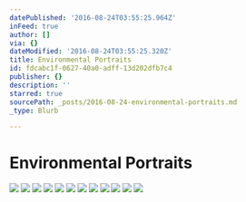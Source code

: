 ```yaml
---
datePublished: '2016-08-24T03:55:25.964Z'
inFeed: true
author: []
via: {}
dateModified: '2016-08-24T03:55:25.320Z'
title: Environmental Portraits
id: fdcabc1f-0627-40a0-adff-13d202dfb7c4
publisher: {}
description: ''
starred: true
sourcePath: _posts/2016-08-24-environmental-portraits.md
_type: Blurb

---
```

# Environmental Portraits
![](https://s3-us-west-2.amazonaws.com/the-grid-img/p/21813e69263a48da9e04463276b2a041a0417e19.jpg)
![](https://the-grid-user-content.s3-us-west-2.amazonaws.com/022e0a78-24ca-40a2-a1c2-ac8c776bac7b.jpg)
![](https://the-grid-user-content.s3-us-west-2.amazonaws.com/2f2680f8-ccf9-4bc2-b3fc-e841b67618ec.jpg)
![](https://the-grid-user-content.s3-us-west-2.amazonaws.com/42e715a3-f5b1-4501-90cf-70f447bcc58c.jpg)
![](https://the-grid-user-content.s3-us-west-2.amazonaws.com/0c9afb05-9107-4528-9560-593536b9012b.jpg)
![](https://the-grid-user-content.s3-us-west-2.amazonaws.com/2fca8b40-9516-45dc-b7f9-41533165271e.jpg)
![](https://the-grid-user-content.s3-us-west-2.amazonaws.com/cb0fabad-5e77-4e20-b968-1f2db2f256c3.jpg)
![](https://the-grid-user-content.s3-us-west-2.amazonaws.com/3c4c41e5-24c7-467e-9b65-93d8f7a6a234.jpg)
![](https://the-grid-user-content.s3-us-west-2.amazonaws.com/41163d99-8fab-43d5-99e0-a1c5c60886d1.jpg)
![](https://s3-us-west-2.amazonaws.com/the-grid-img/p/31bf96976943f32d83772b2b20bde36d988917c2.jpg)
![](https://s3-us-west-2.amazonaws.com/the-grid-img/p/ea2a9b8c58a93bdce939f701c1483078c5e6bbab.jpg)
![](https://imgflo.herokuapp.com/graph/vahj1ThiexotieMo/53835ace342b00377c4aa1be977bcf43/croprotate.jpg?cropheight=2168&cropwidth=3447&degrees=0&input=https%3A%2F%2Fthe-grid-user-content.s3-us-west-2.amazonaws.com%2Fdd1d925a-b9f0-4f82-975c-c9044eb1173e.jpg&x=0&y=0)